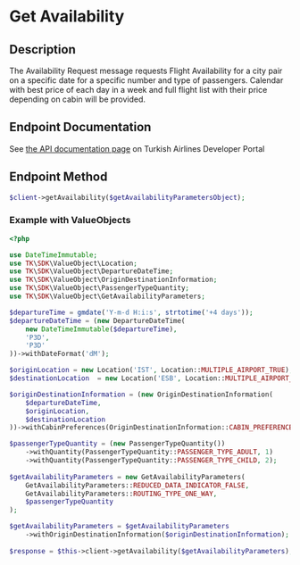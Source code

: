 # Get Availability

## Description

The Availability Request message requests Flight Availability for a city pair on a specific date for a specific number and type of passengers. Calendar with best price of each day in a week and full flight list with their price depending on cabin will be provided. 

## Endpoint Documentation

See [the API documentation page](https://developer.turkishairlines.com/documentation/GetAvailability) on Turkish Airlines Developer Portal

## Endpoint Method

```php
$client->getAvailability($getAvailabilityParametersObject);

```

### Example with ValueObjects

```php
<?php

use DateTimeImmutable;
use TK\SDK\ValueObject\Location;
use TK\SDK\ValueObject\DepartureDateTime;
use TK\SDK\ValueObject\OriginDestinationInformation;
use TK\SDK\ValueObject\PassengerTypeQuantity;
use TK\SDK\ValueObject\GetAvailabilityParameters;

$departureTime = gmdate('Y-m-d H:i:s', strtotime('+4 days'));
$departureDateTime = (new DepartureDateTime(
	new DateTimeImmutable($departureTime),
	'P3D',
	'P3D'
))->withDateFormat('dM');

$originLocation = new Location('IST', Location::MULTIPLE_AIRPORT_TRUE);
$destinationLocation  = new Location('ESB', Location::MULTIPLE_AIRPORT_TRUE);

$originDestinationInformation = (new OriginDestinationInformation(
	$departureDateTime,
	$originLocation,
	$destinationLocation
))->withCabinPreferences(OriginDestinationInformation::CABIN_PREFERENCE_ECONOMY);

$passengerTypeQuantity = (new PassengerTypeQuantity())
	->withQuantity(PassengerTypeQuantity::PASSENGER_TYPE_ADULT, 1)
	->withQuantity(PassengerTypeQuantity::PASSENGER_TYPE_CHILD, 2);
	
$getAvailabilityParameters = new GetAvailabilityParameters(
	GetAvailabilityParameters::REDUCED_DATA_INDICATOR_FALSE,
	GetAvailabilityParameters::ROUTING_TYPE_ONE_WAY,
	$passengerTypeQuantity
);

$getAvailabilityParameters = $getAvailabilityParameters
	->withOriginDestinationInformation($originDestinationInformation);
        
$response = $this->client->getAvailability($getAvailabilityParameters);

```

